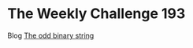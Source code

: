 # The Weekly Challenge 193

Blog [The odd binary string](https://dev.to/simongreennet/the-odd-binary-string-p64)
